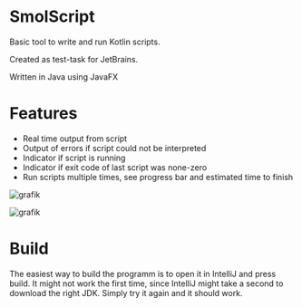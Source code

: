 # SmolScript
Basic tool to write and run Kotlin scripts.

Created as test-task for JetBrains.

Written in Java using JavaFX

# Features
  - Real time output from script
  - Output of errors if script could not be interpreted
  - Indicator if script is running
  - Indicator if exit code of last script was none-zero
  - Run scripts multiple times, see progress bar and estimated time to finish

![grafik](https://user-images.githubusercontent.com/62561563/227981643-1c18f131-b5c4-48c5-8330-c49813e02dad.png)

![grafik](https://user-images.githubusercontent.com/62561563/227981837-d6ac699b-0ac9-43b6-ac9b-53763d5f266d.png)

# Build

The easiest way to build the programm is to open it in IntelliJ and press build.
It might not work the first time, since IntelliJ might take a second to download the right JDK. Simply try it again and it should work.

